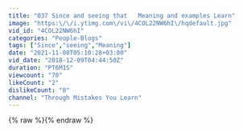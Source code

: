 ```yaml
---
title: "037 Since and seeing that   Meaning and examples Learn"
image: "https:\/\/i.ytimg.com\/vi\/4COL22NW6hI\/hqdefault.jpg"
vid_id: "4COL22NW6hI"
categories: "People-Blogs"
tags: ["Since","seeing","Meaning"]
date: "2021-11-08T05:10:28+03:00"
vid_date: "2018-12-09T04:44:50Z"
duration: "PT6M1S"
viewcount: "70"
likeCount: "2"
dislikeCount: "0"
channel: "Through Mistakes You Learn"
---
```

{% raw %}{% endraw %}
